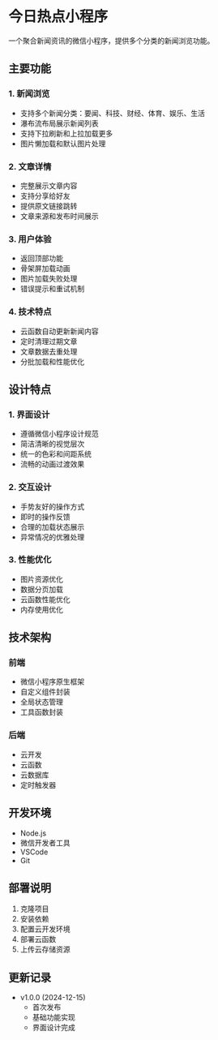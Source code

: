 # 今日热点小程序

一个聚合新闻资讯的微信小程序，提供多个分类的新闻浏览功能。

## 主要功能

### 1. 新闻浏览
- 支持多个新闻分类：要闻、科技、财经、体育、娱乐、生活
- 瀑布流布局展示新闻列表
- 支持下拉刷新和上拉加载更多
- 图片懒加载和默认图片处理

### 2. 文章详情
- 完整展示文章内容
- 支持分享给好友
- 提供原文链接跳转
- 文章来源和发布时间展示

### 3. 用户体验
- 返回顶部功能
- 骨架屏加载动画
- 图片加载失败处理
- 错误提示和重试机制

### 4. 技术特点
- 云函数自动更新新闻内容
- 定时清理过期文章
- 文章数据去重处理
- 分批加载和性能优化

## 设计特点

### 1. 界面设计
- 遵循微信小程序设计规范
- 简洁清晰的视觉层次
- 统一的色彩和间距系统
- 流畅的动画过渡效果

### 2. 交互设计
- 手势友好的操作方式
- 即时的操作反馈
- 合理的加载状态展示
- 异常情况的优雅处理

### 3. 性能优化
- 图片资源优化
- 数据分页加载
- 云函数性能优化
- 内存使用优化

## 技术架构

### 前端
- 微信小程序原生框架
- 自定义组件封装
- 全局状态管理
- 工具函数封装

### 后端
- 云开发
- 云函数
- 云数据库
- 定时触发器

## 开发环境
- Node.js
- 微信开发者工具
- VSCode
- Git

## 部署说明
1. 克隆项目
2. 安装依赖
3. 配置云开发环境
4. 部署云函数
5. 上传云存储资源

## 更新记录
- v1.0.0 (2024-12-15)
  - 首次发布
  - 基础功能实现
  - 界面设计完成